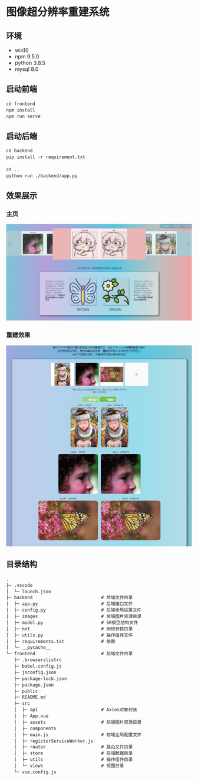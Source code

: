 # 图像超分辨率重建系统

## 环境

* win10
* npm 9.5.0
* python 3.8.5
* mysql 8.0

## 启动前端

```txt
cd frontend
npm install
npm run serve
```

## 启动后端

```txt
cd backend
pip install -r requirement.txt

cd ..
python run ./backend/app.py
```

## 效果展示

### 主页

![home](./images/Home.png)

### 重建效果

![sr](./images/sr.png)

## 目录结构

```txt
.
├─ .vscode
│  └─ launch.json
├─ backend                          # 后端文件目录
│  ├─ app.py                        # 后端接口文件
│  ├─ config.py                     # 后端全局设置文件
│  ├─ images                        # 后端图片资源目录
│  ├─ model.py                      # SR模型结构文件
│  ├─ net                           # 网络参数目录
│  ├─ utils.py                      # 操作组件文件
│  ├─ requirements.txt              # 依赖
│  └─ __pycache__
└─ frontend                         # 前端文件目录
   ├─ .browserslistrc
   ├─ babel.config.js
   ├─ jsconfig.json
   ├─ package-lock.json
   ├─ package.json
   ├─ public
   ├─ README.md
   ├─ src
   │  ├─ api                        # Axios对象封装
   │  ├─ App.vue
   │  ├─ assets                     # 前端图片资源目录
   │  ├─ components
   │  ├─ main.js                    # 前端全局配置文件
   │  ├─ registerServiceWorker.js
   │  ├─ router                     # 路由文件目录
   │  ├─ store                      # 存储数据目录
   │  ├─ utils                      # 操作组件目录
   │  └─ views                      # 视图目录
   └─ vue.config.js
```
